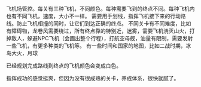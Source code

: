 飞机场管控。每关有三种飞机，不同颜色。每种需要飞到的终点不同。每种飞机内也有不同飞机，速度，大小不一样。
需要用手划线，指挥飞机接下来的行动路线。防止飞机相撞的同时，让它们到达正确的终点。
不同关卡有不同难度，比如有障碍物，龙卷风需要绕过，所有终点靠的特别近，迷雾，需要飞机浇灭山火，打掉敌人，躲避NPC飞机（会画出整个行程），打航空母舰，油量有限制，需要发射一些飞机，有更多种类的飞机等。
有一些时间和国家的地图，比如二战时期，冰岛大火，月球

已经规划完成路线到终点的飞机颜色会变成白色。

指挥成功的感觉挺爽，但因为没有很成熟的关卡，养成体系，很快就腻了。